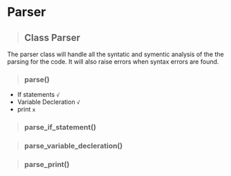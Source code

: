 
# **Parser**

> ## **Class Parser**

The parser class will handle all the syntatic and symentic analysis of the the parsing for the code. It will also raise errors when syntax errors are found.

> ### parse()

- If statements `√`
- Variable Decleration `√`
- print `x`

> ### parse_if_statement()


> ### parse_variable_decleration()


> ### parse_print()